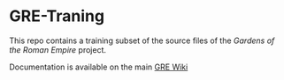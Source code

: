# GRE-Traning

This repo contains a training subset of the source files of the *Gardens of the Roman Empire* project.

Documentation is available on the main [GRE Wiki](https://github.com/roman-gardens/gre/wiki)
